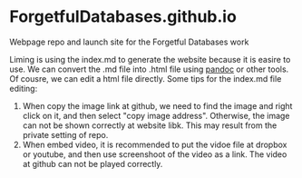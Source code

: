 # ForgetfulDatabases.github.io
Webpage repo and launch site for the Forgetful Databases work

Liming is using the index.md to generate the website because it is easire to use. We can convert the .md file into .html file using [pandoc](https://pandoc.org/) or other tools.  Of cousre, we can edit a html file directly.
Some tips for the index.md file editing:
1. When copy the image link at github, we need to find the image and right click on it, and then select "copy image address". Otherwise, the image can not be shown correctly at website libk. This may result from the private setting of repo. 
2. When embed video, it is recommended to put the vidoe file at dropbox or youtube, and then use screenshoot of the video as a link. The video at github can not be played correctly. 
